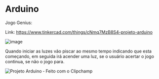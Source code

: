 # Arduino

Jogo Genius: 

Link: https://www.tinkercad.com/things/cNmq7MzB8S4-projeto-arduino

![image](https://github.com/FelipeHODiniz/Arduino/assets/161165613/aed5791e-4a4f-40c4-baa7-c9b9095b1969)

Quando iniciar as luzes vão piscar ao mesmo tempo indicando que esta começando, em seguida irá acender uma luz, se o usuário acertar o jogo continua, se não o jogo para.


![Projeto Arduino ‐ Feito com o Clipchamp](https://github.com/FelipeHODiniz/Arduino/assets/161165613/8ca4fd92-af5f-4e0d-a6a4-b12fd74698b3)
